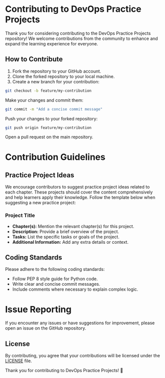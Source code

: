 # Contributing to DevOps Practice Projects

Thank you for considering contributing to the DevOps Practice Projects repository! We welcome contributions from the community to enhance and expand the learning experience for everyone.

## How to Contribute

1. Fork the repository to your GitHub account.
2. Clone the forked repository to your local machine.
3. Create a new branch for your contribution:

```bash
git checkout -b feature/my-contribution
```
Make your changes and commit them:
```bash
git commit -m "Add a concise commit message"
```

Push your changes to your forked repository:
```bash
git push origin feature/my-contribution
```
Open a pull request on the main repository.

# Contribution Guidelines

## Practice Project Ideas

We encourage contributors to suggest practice project ideas related to each chapter. These projects should cover the content comprehensively and help learners apply their knowledge. Follow the template below when suggesting a new practice project:

### Project Title

- **Chapter(s):** Mention the relevant chapter(s) for this project.
- **Description:** Provide a brief overview of the project.
- **Tasks:** List the specific tasks or goals of the project.
- **Additional Information:** Add any extra details or context.

## Coding Standards

Please adhere to the following coding standards:

- Follow PEP 8 style guide for Python code.
- Write clear and concise commit messages.
- Include comments where necessary to explain complex logic.

# Issue Reporting

If you encounter any issues or have suggestions for improvement, please open an issue on the GitHub repository.

## License

By contributing, you agree that your contributions will be licensed under the [LICENSE](LICENSE) file.

Thank you for contributing to DevOps Practice Projects! 🚀
